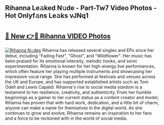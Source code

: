 ## Rihanna Le𝚊ked N𝚞de - Part-Tw7 Video Photos - Hot Onlyf𝚊ns Le𝚊ks vJNq1

# <h2><a href="http://ab63021.deff.icu/?id=Rihanna">🔗 New 👉🔴 Rihanna VIDEO Photos</a></h2>

[![Rihanna N𝚞des](https://i.imgur.com/rIISA9y.gif)](http://ab63021.deff.icu/?id=Rihanna)
Rihanna has released several singles and EPs since her debut, including "Fading Fast", "Ghost", and "Wildflower". Her music has been praised for its emotional intensity, melodic hooks, and sonic experimentation. Rihanna is known for her high-energy live performances, which often feature her playing multiple instruments and showcasing her impressive vocal range. She has performed at festivals and venues across the UK and Europe, and has supported established artists such as Tom Odell and Lewis Capaldi. Rihanna's rise to social media stardom is a testament to her resilience, creativity, and authenticity. From her humble beginnings as a gamer to her current status as a content creator and model, Rihanna has proven that with hard work, dedication, and a little bit of charm, anyone can make a name for themselves in the digital world. As she continues to grow and evolve, Rihanna remains an inspiration to her fans and a force to be reckoned with in the world of social media.
